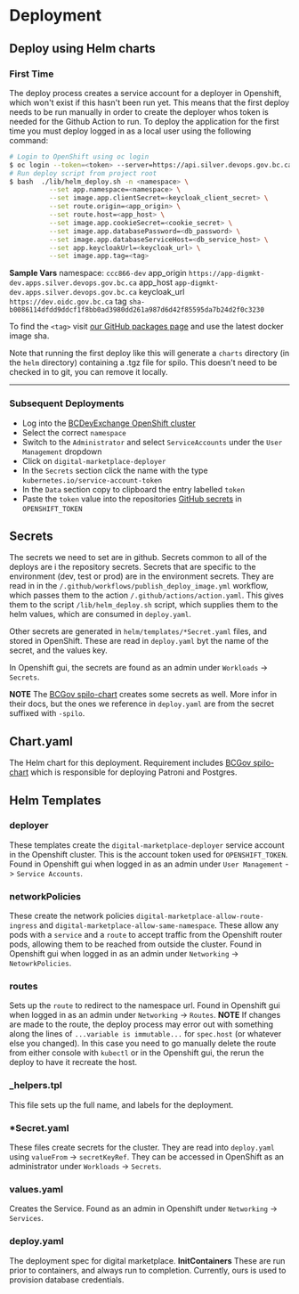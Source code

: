 # Deployment

## Deploy using Helm charts

### First Time
The deploy process creates a service account for a deployer in Openshift, which won't exist if this hasn't been run yet.
This means that the first deploy needs to be run manually in order to create the deployer whos token is needed for the Github Action to run.
To deploy the application for the first time you must deploy logged in as a local user using the following command:
```bash
# Login to OpenShift using oc login
$ oc login --token=<token> --server=https://api.silver.devops.gov.bc.ca:6443
# Run deploy script from project root
$ bash  ./lib/helm_deploy.sh -n <namespace> \
          --set app.namespace=<namespace> \
          --set image.app.clientSecret=<keycloak_client_secret> \
          --set route.origin=<app_origin> \
          --set route.host=<app_host> \
          --set image.app.cookieSecret=<cookie_secret> \
          --set image.app.databasePassword=<db_password> \
          --set image.app.databaseServiceHost=<db_service_host> \
          --set app.keycloakUrl=<keycloak_url> \
          --set image.app.tag=<tag>
```
**Sample Vars**
namespace: `ccc866-dev`
app_origin `https://app-digmkt-dev.apps.silver.devops.gov.bc.ca`
app_host `app-digmkt-dev.apps.silver.devops.gov.bc.ca`
keycloak_url `https://dev.oidc.gov.bc.ca`
tag `sha-b0086114dfdd9ddcf1f8bb0ad3980dd261a987d6d42f85595da7b24d2f0c3230`

To find the `<tag>` visit [our GitHub packages page](https://github.com/bcgov/digital_marketplace/pkgs/container/digital_marketplace) and use the latest docker image sha. 

Note that running the first deploy like this will generate a `charts` directory (in the `helm` directory) containing a .tgz file for spilo. This doesn't need to be checked in to git, you can remove it locally.

---

### Subsequent Deployments

- Log into the [BCDevExchange OpenShift cluster](https://console.apps.silver.devops.gov.bc.ca)
- Select the correct `namespace`
- Switch to the `Administrator` and select `ServiceAccounts` under the `User Management` dropdown
- Click on `digital-marketplace-deployer`
- In the `Secrets` section click the name with the type `kubernetes.io/service-account-token`
- In the `Data` section copy to clipboard the entry labelled `token`
- Paste the `token` value into the repositories [GitHub secrets](https://github.com/bcgov/digital_marketplace/settings/secrets/actions) in `OPENSHIFT_TOKEN`

## Secrets
The secrets we need to set are in github. Secrets common to all of the deploys are i the repository secrets. Secrets that are specific to the environment (dev, test or prod) are in the environment secrets. They are read in in the `/.github/workflows/publish_deploy_image.yml` workflow, which passes them to the action `/.github/actions/action.yaml`. This gives them to the script `/lib/helm_deploy.sh` script, which supplies them to the helm values, which are consumed in `deploy.yaml`.

Other secrets are generated in `helm/templates/*Secret.yaml` files, and stored in OpenShift. These are read in `deploy.yaml` byt the name of the secret, and the values key.

In Openshift gui, the secrets are found as an admin under `Workloads` -> `Secrets`.

**NOTE** The [BCGov spilo-chart](https://bcgov.github.io/spilo-chart) creates some secrets as well. More infor in their docs, but the ones we reference in `deploy.yaml` are from the secret suffixed with `-spilo`.

## Chart.yaml
The Helm chart for this deployment. Requirement includes [BCGov spilo-chart](https://bcgov.github.io/spilo-chart) which is responsible for deploying Patroni and Postgres.

## Helm Templates

### deployer
These templates create the `digital-marketplace-deployer` service account in the Openshift cluster. This is the account token used for `OPENSHIFT_TOKEN`. Found in Openshift gui when logged in as an admin under `User Management` -> `Service Accounts`.

### networkPolicies
These create the network policies `digital-marketplace-allow-route-ingress` and `digital-marketplace-allow-same-namespace`. These allow any pods with a `service` and a `route` to accept traffic from the Openshift router pods, allowing them to be reached from outside the cluster. Found in Openshift gui when logged in as an admin under `Networking` -> `NetowrkPolicies`.

### routes
Sets up the `route` to redirect to the namespace url. Found in Openshift gui when logged in as an admin under `Networking` -> `Routes`.
**NOTE** If changes are made to the route, the deploy process may error out with something along the lines of `...variable is immutable...` for `spec.host` (or whatever else you changed). In this case you need to go manually delete the route from either console with `kubectl` or in the Openshift gui, the rerun the deploy to have it recreate the host.

### _helpers.tpl
This file sets up the full name, and labels for the deployment.

### *Secret.yaml
These files create secrets for the cluster. They are read into `deploy.yaml` using `valueFrom` -> `secretKeyRef`. They can be accessed in OpenShift as an administrator under `Workloads` -> `Secrets`.

### values.yaml
Creates the Service. Found as an admin in Openshift under `Networking` -> `Services`.

### deploy.yaml
The deployment spec for digital marketplace.
**InitContainers**
These are run prior to containers, and always run to completion. Currently, ours is used to provision database credentials. 
